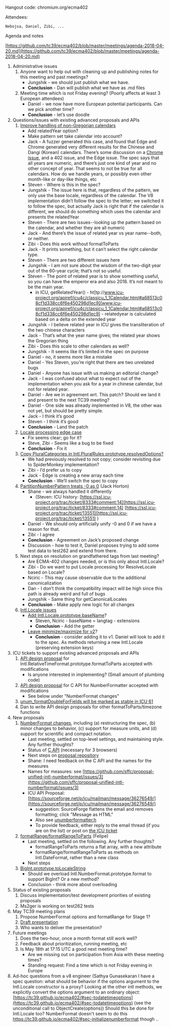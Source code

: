 Hangout code: chromium.org/ecma402

Attendees:

	Nebojsa, Daniel, Zibi, ...

Agenda and notes

[https://github.com/tc39/ecma402/blob/master/meetings/agenda-2018-04-20.md](https://github.com/tc39/ecma402/blob/master/meetings/agenda-2018-04-20.md)

1. Administrative issues
    1. Anyone want to help out with cleaning up and publishing notes for this meeting and past meetings?
        * Jungshik - we should just publish what we have.
        * **Conclusion** - Dan will publish what we have as .md files
    2. Meeting time which is not Friday evening? (Poorly affects at least 3 European attendees)
        * Daniel - we now have more European potential participants. Can we pick another time?
        * **Conclusion** - let’s use doodle
2. Questions/issues with existing advanced proposals and APIs
    1. [Improve handling of non-Gregorian calendars](https://github.com/tc39/ecma402/pull/227)
        * Add relatedYear option?
        * Make pattern set take calendar into account?
        * Jack - A fuzzer generated this case, and found that Edge and Chrome generated very different results for the Chinese and Dangi (Korean) calendars. There’s some discussion on a [Chrome issue](https://bugs.chromium.org/p/chromium/issues/detail?id=826549), and a 402 issue, and the Edge issue. The spec says that all years are numeric, and there’s just one kind of year and no other concept of year. That seems to not be true for all calendars. How do we handle years, or possibly even other month-like or day-like things, etc
        * Steven - Where is this in the spec?
        * Jungshik - The issue here is that, regardless of the pattern, we only use the base locale, regardless of the calendar. The V8 implementation didn’t follow the spec to the letter; we switched it to follow the spec, but actually Jack is right that if the calendar is different, we should do something which uses the calendar and presents the relatedYear
        * Steven - There are two issues--looking up the pattern based on the calendar, and whether they are all numeric
        * Jack - And there’s the issue of related year vs year name--both, or neither.
        * Zibi - Does this work without formatToParts
        * Jack - It prints something, but it can’t select the right calendar type.
        * Steven - There are two different issues here
        * Jungshik - I am not sure about the wisdom of the two-digit year out of the 60-year cycle; that’s not so useful.
        * Steven - The point of related year is to show something useful, so you can have the emperor era and also 2018. It’s not meant to be the main year.
            * in ICU, getRelatedYear() - ht[tp://www.icu-project.org/apiref/icu4c/classicu_1_1Calendar.html#a68513c08cf1d338cc6f6e450298d1ec9](www.icu-project.org/apiref/icu4c/classicu_1_1Calendar.html#a68513c08cf1d338cc6f6e450298d1ec9) - relatedyear is calculated based on a delta on the extended year
        * Jungshik - I believe related year in ICU gives the transliteration of the two chinese characters
        * Jack - That’s what the year name gives; the related year shows the Gregorian thing
        * Zibi - Does this scale to other calendars as well?
        * Jungshik - It seems like it’s limited in the spec on purpose
        * Daniel - no, it seems more like a mistake
        * Daniel - Yes Steven, you’re right that there are two unrelated bugs
        * Daniel - Anyone has issue with us making an editorial change?
        * Jack - I was confused about what to expect out of the implementation when you ask for a year in chinese calendar, but not for related year.
        * Daniel - Are we in agreement wrt. This patch? Should we land it and present to the next TC39 meeting?
        * Daniel - One side was already implemented in V8, the other was not yet, but should be pretty simple.
        * Jack - I think it’s good
        * Steven - I think it’s good
        * **Conclusion** - Land the patch
    2. [Locale processing edge case](https://github.com/tc39/ecma402/issues/223)
        * Fix seems clear; go for it?
        * Steve, Zibi - Seems like a bug to be fixed
        * **Conclusion** - Fix it
    3. [Copy PluralCategories in Intl.PluralRules.prototype.resolvedOptions?](https://github.com/tc39/ecma402/issues/224)
        * We had previously resolved to not copy; consider revisiting due to SpiderMonkey implementation?
        * Zibi - I’d prefer us to copy
        * Jack - Edge is creating a new array each time
        * **Conclusion** - We’ll switch the spec to copy
    4. [PartitionNumberPattern treats -0 as 0](https://github.com/tc39/ecma402/issues/219) (Jack Horton)
        * Shane - we always handled it differently
            * (Steven: ICU history: [https://ssl.icu-project.org/trac/ticket/8333#comment:14](https://ssl.icu-project.org/trac/ticket/8333#comment:14) [https://ssl.icu-project.org/trac/ticket/13551](https://ssl.icu-project.org/trac/ticket/13551) )
        * Daniel - We should only artificially unify -0 and 0 if we have a reason for that.
        * Zibi - I agree
        * **Conclusion** - Agreement on Jack’s proposed change
        * Discussion - how to test it, Daniel proposes trying to add some test data to test262 and extend from there.
    5. Next steps on resolution on grandfathered tags from last meeting?
        * Are ECMA-402 changes needed, or is this only about Intl.Locale?
        * Zibi - Do we want to put Locale processing for ResolveLocale based on Locale?
        * Nciric - This may cause observable due to the additional canonicalization
        * Dan - I don’t think the compatibility impact will be high since this path is already weird and full of bugs
        * Jungshik - Same thing for getCanonicalLocales
        * **Conclusion** - Make apply new logic for all changes
    6. [Intl.Locale issues](https://github.com/tc39/proposal-intl-locale/issues)
        * [Add Intl.Locale.prototype.baseName](https://github.com/tc39/proposal-intl-locale/issues/22)?
            * Steven, Nciric - baseName = langtag - extensions
            * **Conclusion** - Add the getter
        * [Leave minimize/maximize for v2](https://github.com/tc39/proposal-intl-locale/issues/16)?
            * **Conclusion** - consider adding it to v1. Daniel will look to add it to the spec. As methods returning a new Intl.Locale (preserving extension keys)
3. ICU tickets to support existing advanced proposals and APIs
    1. [API design proposal](https://ssl.icu-project.org/trac/ticket/13256) for Intl.RelativeTimeFormat.prototype.formatToParts accepted with modifications
        * Is anyone interested in implementing? (Small amount of plumbing code)
    2. [API design proposal](https://ssl.icu-project.org/trac/ticket/13597) for C API for NumberFormatter accepted with modifications
        * See below under "NumberFormat changes"
    3. [unum_formatDoubleForFields will be marked as stable in ICU 61](https://ssl.icu-project.org/trac/ticket/13557)
    4. Dan to write API design proposals for other formatToParts/timezone functions
4. New proposals
    1. [NumberFormat changes](https://github.com/tc39/ecma402/issues/215), including (a) restructuring the spec, (b) minor changes to behavior, (c) support for measure units, and (d) support for scientific and compact notation.
        * Last meeting, settled on top-level settings, and maintaining style. Any further thoughts?
        * Status of [C API](https://ssl.icu-project.org/trac/ticket/13597) (necessary for 3 browsers)
        * Next steps on [proposal repository](https://github.com/sffc/proposal-unified-intl-numberformat)
        * Shane: I need feedback on the C API and the names for the measures
        * Names for measures: see [https://github.com/sffc/proposal-unified-intl-numberformat/issues/3](https://github.com/sffc/proposal-unified-intl-numberformat/issues/3)
        * ICU API Proposal: [https://sourceforge.net/p/icu/mailman/message/36276549/](https://sourceforge.net/p/icu/mailman/message/36276549/)
            * suggestion: SourceForge flattens the email and removes formatting; click "Message as HTML"
            * Also see [unumberformatter.h](https://ssl.icu-project.org/trac/browser/branches/shane/numberformat4/icu4c/source/i18n/unicode/unumberformatter.h)
            * To provide feedback, either reply to the email thread (if you are on the list) or post on [the ICU ticket](https://ssl.icu-project.org/trac/ticket/13597)
    2. [formatRange/formatRangeToParts](https://github.com/tc39/ecma402/issues/188) (Felipe)
        * Last meeting, settled on the following. Any further thoughts?
            * formatRangeToParts returns a flat array, with a new attribute
            * formatRange/formatRangeToParts as methods on Intl.DateFormat, rather than a new class
        * Next steps
    3. [BigInt.prototype.toLocaleString](https://github.com/tc39/ecma402/issues/218#issuecomment-370789166)
        * Should we overload Intl.NumberFormat.prototype.format to support BigInt? Or a new method?
        * Conclusion - think more about overloading
5. Status of existing proposals
    1. Discuss implementation/test development priorities of existing proposals
    2. Ms2ger is working on test262 tests
6. May TC39 meeting plans
    1. Propose NumberFormat options and formatRange for Stage 1?
    2. [Draft presentation](https://docs.google.com/presentation/d/1wEkpdxC37t4sk64QThcna8c4753-9Ak1I23LNDmZ9KE/edit#slide=id.p)
    3. Who wants to deliver the presentation?
7. Future meetings
    1. Does the two-hour, once a month format still work well?
    2. Feedback about prioritization, running meeting, etc
    3. Is May 18th at 17:15 UTC a good next meeting time?
        * Are we missing out on participation from Asia with these meeting times?
        * Standing request: Find a time which is not Friday evening in Europe
8. Ad-hoc questions from a v8 engineer (Sathya Gunasekaran
I have a spec question: what should be behavior if the options argument to the Intl.Locale constructor is a proxy? Looking at the other intl methods, we explicitly convert the options argument to an ordinary object: [https://tc39.github.io/ecma402/#sec-todatetimeoptions](https://tc39.github.io/ecma402/#sec-todatetimeoptions) (see the unconditional call to ObjectCreate(options)) Should this be done for Intl.Locale too? 
NumberFormat doesn't seem to do this https://tc39.github.io/ecma402/#sec-initializenumberformat though ..
